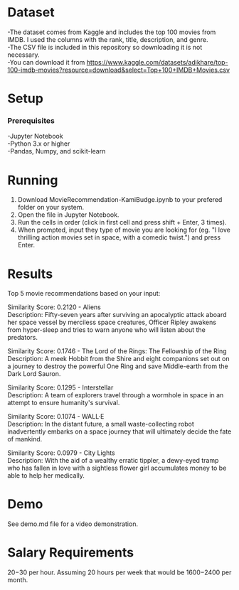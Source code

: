 # Dataset
-The dataset comes from Kaggle and includes the top 100 movies from IMDB. I used the columns with the rank, title, description, and genre.\
-The CSV file is included in this repository so downloading it is not necessary.\
-You can download it from 
https://www.kaggle.com/datasets/adikhare/top-100-imdb-movies?resource=download&select=Top+100+IMDB+Movies.csv

# Setup
### Prerequisites
-Jupyter Notebook\
-Python 3.x or higher\
-Pandas, Numpy, and scikit-learn

# Running
1. Download MovieRecommendation-KamiBudge.ipynb to your prefered folder on your system.
2. Open the file in Jupyter Notebook.
3. Run the cells in order (click in first cell and press shift + Enter, 3 times).
4. When prompted, input they type of movie you are looking for (eg. "I love thrilling action movies set in space, with a comedic twist.") and press Enter.

# Results
Top 5 movie recommendations based on your input:

Similarity Score: 0.2120 - Aliens\
   Description: Fifty-seven years after surviving an apocalyptic attack aboard her space vessel by merciless space creatures, Officer Ripley awakens from hyper-sleep and tries to warn anyone who will listen about the predators.

Similarity Score: 0.1746 - The Lord of the Rings: The Fellowship of the Ring\
   Description: A meek Hobbit from the Shire and eight companions set out on a journey to destroy the powerful One Ring and save Middle-earth from the Dark Lord Sauron.

Similarity Score: 0.1295 - Interstellar\
   Description: A team of explorers travel through a wormhole in space in an attempt to ensure humanity's survival.

Similarity Score: 0.1074 - WALL·E\
   Description: In the distant future, a small waste-collecting robot inadvertently embarks on a space journey that will ultimately decide the fate of mankind.

Similarity Score: 0.0979 - City Lights\
   Description: With the aid of a wealthy erratic tippler, a dewy-eyed tramp who has fallen in love with a sightless flower girl accumulates money to be able to help her medically.

# Demo
See demo.md file for a video demonstration.

# Salary Requirements
$20-$30 per hour. Assuming 20 hours per week that would be $1600-$2400 per month.

